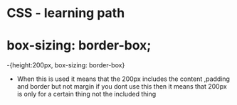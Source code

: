 # CSS - learning path

# box-sizing: border-box;
 -{height:200px,
  box-sizing: border-box}
  - When this is used it means that the 200px includes the content
    ,padding and border but not margin
    if you dont use this then it means that 200px is only for a 
    certain thing not the included thing
